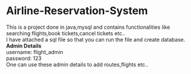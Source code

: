 # Airline-Reservation-System
This is a project done in java,mysql and contains functionalities like searching flights,book tickets,cancel tickets etc..<br>
I have attached a sql file so that you can run the file and create database.<br>
<b>Admin Details</b><br>
username: flight_admin<br>
password: 123 <br>
One can use these admin details to add routes,flights etc..



